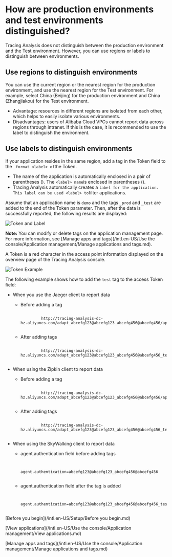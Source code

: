 # How are production environments and test environments distinguished?

Tracing Analysis does not distinguish between the production environment and the Test environment. However, you can use regions or labels to distinguish between environments.

## Use regions to distinguish environments

You can use the current region or the nearest region for the production environment, and use the nearest region for the Test environment. For example, select China \(Beijing\) for the production environment and China \(Zhangjiakou\) for the Test environment.

-   Advantage: resources in different regions are isolated from each other, which helps to easily isolate various environments.
-   Disadvantages: users of Alibaba Cloud VPCs cannot report data across regions through intranet. If this is the case, it is recommended to use the label to distinguish the environment.

## Use labels to distinguish environments

If your application resides in the same region, add a tag in the Token field to the `_format <label> of`the Token.

-   The name of the application is automatically enclosed in a pair of parentheses \(\). The `<label> name`is enclosed in parentheses \(\).
-   Tracing Analysis automatically creates a `label for the application. This label can be used <label> to`filter applications.

Assume that an application name is `demo` and the tags `_prod` and `_test` are added to the end of the Token parameter. Then, after the data is successfully reported, the following results are displayed:

![Token and Label](../images/p53868.png)

**Note:** You can modify or delete tags on the application management page. For more information, see [Manage apps and tags](/intl.en-US/Use the console/Application management/Manage applications and tags.md).

A Token is a red character in the access point information displayed on the overview page of the Tracing Analysis console.

![Token Example](../images/p53870.png)

The following example shows how to add the `test` tag to the access Token field:

-   When you use the Jaeger client to report data

    -   Before adding a tag

        ```
        
                 http://tracing-analysis-dc-hz.aliyuncs.com/adapt_abcefg123@abcefg123_abcefg456@abcefg456/api/traces 
               
        ```

    -   After adding tags

        ```
        
                 http://tracing-analysis-dc-hz.aliyuncs.com/adapt_abcefg123@abcefg123_abcefg456@abcefg456_test/api/traces 
               
        ```

-   When using the Zipkin client to report data

    -   Before adding a tag

        ```
        
                 http://tracing-analysis-dc-hz.aliyuncs.com/adapt_abcefg123@abcefg123_abcefg456@abcefg456/api/v2/spans 
               
        ```

    -   After adding tags

        ```
        
                 http://tracing-analysis-dc-hz.aliyuncs.com/adapt_abcefg123@abcefg123_abcefg456@abcefg456_test/api/v2/spans 
               
        ```

-   When using the SkyWalking client to report data

    -   agent.authentication field before adding tags

        ```
        
                 agent.authentication=abcefg123@abcefg123_abcefg456@abcefg456 
               
        ```

    -   agent.authentication field after the tag is added

        ```
        
                 agent.authentication=abcefg123@abcefg123_abcefg456@abcefg456_test 
               
        ```


[Before you begin](/intl.en-US/Setup/Before you begin.md)

[View applications](/intl.en-US/Use the console/Application management/View applications.md)

[Manage apps and tags](/intl.en-US/Use the console/Application management/Manage applications and tags.md)

